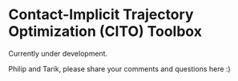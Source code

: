 # Contact-Implicit Trajectory Optimization (CITO) Toolbox

Currently under development.

Philip and Tarik, please share your comments and questions here :)
